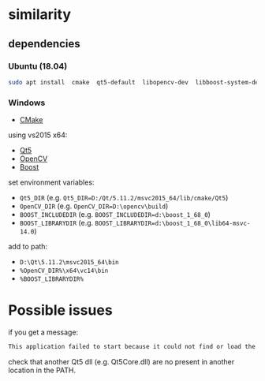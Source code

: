 # similarity

## dependencies

### Ubuntu (18.04)

```sh
sudo apt install  cmake  qt5-default  libopencv-dev  libboost-system-dev  libboost-filesystem-dev  libboost-program_options-dev  libboost-iostreams-dev
```

### Windows

* [CMake](https://cmake.org/files/v3.12/cmake-3.12.4-win64-x64.msi)

using vs2015 x64:

* [Qt5](http://download.qt.io/official_releases/online_installers/qt-unified-windows-x86-online.exe)
* [OpenCV](https://downloads.sourceforge.net/project/opencvlibrary/opencv-win/3.4.1/opencv-3.4.1-vc14_vc15.exe?r=https%3A%2F%2Fsourceforge.net%2Fprojects%2Fopencvlibrary%2Ffiles%2Fopencv-win%2F3.4.1%2Fopencv-3.4.1-vc14_vc15.exe%2Fdownload&ts=1541544039)
* [Boost](https://downloads.sourceforge.net/project/boost/boost-binaries/1.68.0/boost_1_68_0-msvc-14.0-64.exe?r=https%3A%2F%2Fsourceforge.net%2Fprojects%2Fboost%2Ffiles%2Fboost-binaries%2F1.68.0%2Fboost_1_68_0-msvc-14.0-64.exe%2Fdownload&ts=1541544164)

set environment variables:

* `Qt5_DIR` (e.g. `Qt5_DIR=D:/Qt/5.11.2/msvc2015_64/lib/cmake/Qt5`)
* `OpenCV_DIR` (e.g. `OpenCV_DIR=D:\opencv\build`)
* `BOOST_INCLUDEDIR` (e.g. `BOOST_INCLUDEDIR=d:\boost_1_68_0`)
* `BOOST_LIBRARYDIR` (e.g. `BOOST_LIBRARYDIR=d:\boost_1_68_0\lib64-msvc-14.0`)

add to path:

* `D:\Qt\5.11.2\msvc2015_64\bin`
* `%OpenCV_DIR%\x64\vc14\bin`
* `%BOOST_LIBRARYDIR%`


# Possible issues

if you get a message:
```sh
This application failed to start because it could not find or load the Qt platform plugin "windows"
```
check that another Qt5 dll (e.g. Qt5Core.dll) are no present in another location in the PATH.